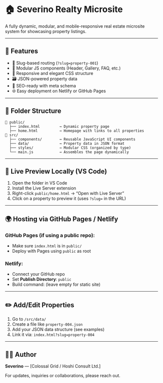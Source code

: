 # 🏠 Severino Realty Microsite

A fully dynamic, modular, and mobile-responsive real estate microsite system for showcasing property listings.

---

## 🚀 Features

- 🔀 Slug-based routing (`?slug=property-001`)
- 🧩 Modular JS components (Header, Gallery, FAQ, etc.)
- 🎨 Responsive and elegant CSS structure
- 🗃 JSON-powered property data
- 📄 SEO-ready with meta schema
- 🌐 Easy deployment on Netlify or GitHub Pages

---

## 📂 Folder Structure

```
📁 public/
  ├── index.html         → Dynamic property page
  ├── home.html          → Homepage with links to all properties
📁 src/
  ├── components/        → Reusable JavaScript UI components
  ├── data/              → Property data in JSON format
  ├── styles/            → Modular CSS (organized by type)
  └── main.js            → Assembles the page dynamically
```

---

## 🧪 Live Preview Locally (VS Code)

1. Open the folder in VS Code
2. Install the Live Server extension
3. Right-click `public/home.html` → “Open with Live Server”
4. Click on a property to preview it (uses `?slug=` in the URL)

---

## 🌍 Hosting via GitHub Pages / Netlify

### GitHub Pages (if using a public repo):
- Make sure `index.html` is in `public/`
- Deploy with Pages using `public` as root

### Netlify:
- Connect your GitHub repo
- Set **Publish Directory**: `public`
- Build command: (leave empty for static site)

---

## ✏️ Add/Edit Properties

1. Go to `/src/data/`
2. Create a file like `property-004.json`
3. Add your JSON data structure (see examples)
4. Link it via: `index.html?slug=property-004`

---

## 👨‍💻 Author

**Severino** — [Colossal Grid / Hoshi Consult Ltd.]

For updates, inquiries or collaborations, please reach out.
